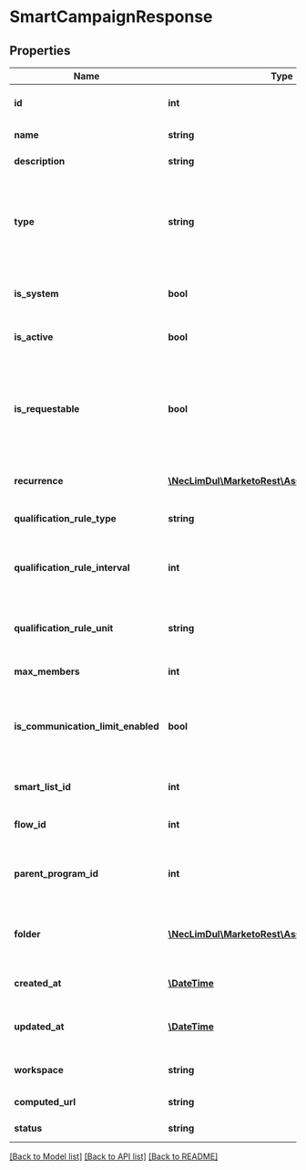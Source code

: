 # SmartCampaignResponse

## Properties

Name | Type | Description | Notes
------------ | ------------- | ------------- | -------------
**id** | **int** | Id of the smart campaign (system managed) | 
**name** | **string** | Name of the smart campaign | 
**description** | **string** | Description of the smart campaign | 
**type** | **string** | Type of the smart campaign. Batch: has at least one filter and no triggers. Trigger: has at least one trigger. Default: has no smart list rules | 
**is_system** | **bool** | Whether smart campaign is system managed.  Defaults to false | 
**is_active** | **bool** | Whether smart campaign is active.  Defaults to false | 
**is_requestable** | **bool** | Whether smart campaign is requestable (is active and contains &#39;Campaign is Requested&#39; trigger with Source of &#39;Web Service API&#39;).  Defaults to false | 
**recurrence** | [**\NecLimDul\MarketoRest\Asset\Model\Recurrence**](Recurrence.md) | Recurrence schedule of batch smart campaign | 
**qualification_rule_type** | **string** | Type of qualification rule.  Defaults to &#39;once&#39; | 
**qualification_rule_interval** | **int** | Interval of qualification rule.  Only set when qualificationRuleType is &#39;interval&#39; | 
**qualification_rule_unit** | **string** | Unit of measure of qualification rule.  Only set when qualificationRuleType is &#39;interval&#39; | 
**max_members** | **int** | Smart campaign membership limit | 
**is_communication_limit_enabled** | **bool** | Whether smart campaign communication limit is enabled (i.e. block non-operational emails).  Defaults to false | 
**smart_list_id** | **int** | Id of the smart campaign&#39;s child smart list | 
**flow_id** | **int** | Id of the smart campaign&#39;s child flow | 
**parent_program_id** | **int** | Parent program Id.  Present if smart campaign is under program or nested folder | [optional] 
**folder** | [**\NecLimDul\MarketoRest\Asset\Model\Folder**](Folder.md) | JSON representation of parent folder, with members &#39;id&#39;, and &#39;type&#39; which may be &#39;Folder&#39; or &#39;Program&#39; | 
**created_at** | [**\DateTime**](\DateTime.md) | Datetime when the smart campaign was created | 
**updated_at** | [**\DateTime**](\DateTime.md) | Datetime when the smart campaign was most recently updated | 
**workspace** | **string** | Name of the smart campaign workspace | 
**computed_url** | **string** | URL to asset in Marketo Engage | [optional] 
**status** | **string** | Status of smart campaign | 

[[Back to Model list]](../README.md#documentation-for-models) [[Back to API list]](../README.md#documentation-for-api-endpoints) [[Back to README]](../README.md)
